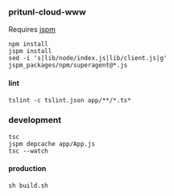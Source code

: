 ### pritunl-cloud-www

Requires [jspm](https://www.npmjs.com/package/jspm)

```
npm install
jspm install
sed -i 's|lib/node/index.js|lib/client.js|g' jspm_packages/npm/superagent@*.js
```

#### lint

```
tslint -c tslint.json app/**/*.ts*
```

### development

```
tsc
jspm depcache app/App.js
tsc --watch
```

#### production

```
sh build.sh
```
